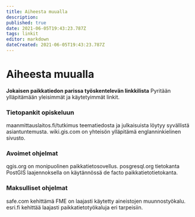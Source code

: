 ```yaml
---
title: Aiheesta muualla
description: 
published: true
date: 2021-06-05T19:43:23.787Z
tags: linkit
editor: markdown
dateCreated: 2021-06-05T19:43:23.787Z
---
```


# Aiheesta muualla
**Jokaisen paikkatiedon parissa työskentelevän linkkilista**
Pyritään ylläpitämään yleisimmät ja käytetyimmät linkit.

### Tietopankit opiskeluun
maanmittauslaitos.fi/tutkimus teematiedosta ja julkaisuista löytyy syvällistä asiantuntemusta.
wiki.gis.com on yhteisön ylläpitämä englanninkielinen sivusto.

### Avoimet ohjelmat
qgis.org on monipuolinen paikkatietosovellus.
posgresql.org tietokanta PostGIS laajennoksella on käytännössä de facto paikkatietotietokanta.

### Maksulliset ohjelmat
safe.com kehittämä FME on laajasti käytetty aineistojen muunnostyökalu.
esri.fi kehittää laajasti paikkatietotyökaluja eri tarpeisiin.